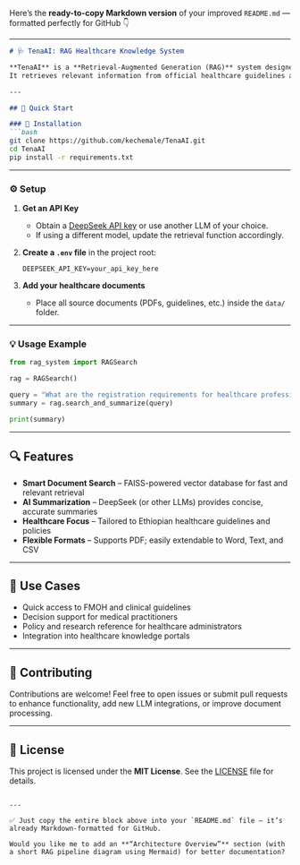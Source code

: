 Here’s the **ready-to-copy Markdown version** of your improved `README.md` — formatted perfectly for GitHub 👇

---

````markdown
# 🩺 TenaAI: RAG Healthcare Knowledge System

**TenaAI** is a **Retrieval-Augmented Generation (RAG)** system designed to empower **healthcare professionals in Ethiopia** with intelligent search and summarization capabilities.  
It retrieves relevant information from official healthcare guidelines and documents to support evidence-based decision-making.

---

## 🚀 Quick Start

### 🧩 Installation
```bash
git clone https://github.com/kechemale/TenaAI.git
cd TenaAI
pip install -r requirements.txt
````

---

### ⚙️ Setup

1. **Get an API Key**

   * Obtain a [DeepSeek API key](https://platform.deepseek.com) or use another LLM of your choice.
   * If using a different model, update the retrieval function accordingly.

2. **Create a `.env` file** in the project root:

   ```env
   DEEPSEEK_API_KEY=your_api_key_here
   ```

3. **Add your healthcare documents**

   * Place all source documents (PDFs, guidelines, etc.) inside the `data/` folder.

---

### 💡 Usage Example

```python
from rag_system import RAGSearch

rag = RAGSearch()

query = "What are the registration requirements for healthcare professionals?"
summary = rag.search_and_summarize(query)

print(summary)
```

---

## 🔍 Features

* **Smart Document Search** – FAISS-powered vector database for fast and relevant retrieval
* **AI Summarization** – DeepSeek (or other LLMs) provides concise, accurate summaries
* **Healthcare Focus** – Tailored to Ethiopian healthcare guidelines and policies
* **Flexible Formats** – Supports PDF; easily extendable to Word, Text, and CSV

---

## 🧠 Use Cases

* Quick access to FMOH and clinical guidelines
* Decision support for medical practitioners
* Policy and research reference for healthcare administrators
* Integration into healthcare knowledge portals

---

## 🤝 Contributing

Contributions are welcome!
Feel free to open issues or submit pull requests to enhance functionality, add new LLM integrations, or improve document processing.

---

## 📜 License

This project is licensed under the **MIT License**.
See the [LICENSE](LICENSE) file for details.

```

---

✅ Just copy the entire block above into your `README.md` file — it’s already Markdown-formatted for GitHub.  

Would you like me to add an **“Architecture Overview”** section (with a short RAG pipeline diagram using Mermaid) for better documentation?
```



